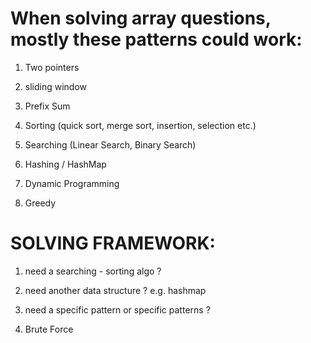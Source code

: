 # When solving array questions, mostly these patterns could work:

1. Two pointers

2. sliding window

3. Prefix Sum

4. Sorting (quick sort, merge sort, insertion, selection etc.)

5. Searching (Linear Search, Binary Search)

6. Hashing / HashMap

7. Dynamic Programming

8. Greedy

# SOLVING FRAMEWORK:

1. need a searching - sorting algo ?

2. need another data structure ? e.g. hashmap

3. need a specific pattern or specific patterns ?

4. Brute Force